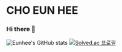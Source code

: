 # CHO EUN HEE
### Hi there 👋

<!--
**eunhee78/eunhee78** is a ✨ _special_ ✨ repository because its `README.md` (this file) appears on your GitHub profile.

Here are some ideas to get you started:

- 🔭 I’m currently working on ...
- 🌱 I’m currently learning ...
- 👯 I’m looking to collaborate on ...
- 🤔 I’m looking for help with ...
- 💬 Ask me about ...
- 📫 How to reach me: ...
- 😄 Pronouns: ...
- ⚡ Fun fact: ...
-->
![Eunhee's GitHub stats](https://github-readme-stats.vercel.app/api?username=eunhee78&show_icons=true&theme=radical)
[![Solved.ac
프로필](http://mazassumnida.wtf/api/v2/generate_badge?boj=dmsgml4579)](https://solved.ac/dmsgml4579)
